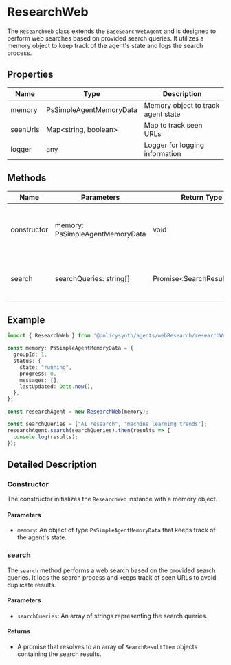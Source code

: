# ResearchWeb

The `ResearchWeb` class extends the `BaseSearchWebAgent` and is designed to perform web searches based on provided search queries. It utilizes a memory object to keep track of the agent's state and logs the search process.

## Properties

| Name      | Type                        | Description                        |
|-----------|-----------------------------|------------------------------------|
| memory    | PsSimpleAgentMemoryData     | Memory object to track agent state |
| seenUrls  | Map<string, boolean>        | Map to track seen URLs             |
| logger    | any                         | Logger for logging information     |

## Methods

| Name       | Parameters                | Return Type         | Description                          |
|------------|---------------------------|---------------------|--------------------------------------|
| constructor| memory: PsSimpleAgentMemoryData | void                | Initializes the `ResearchWeb` instance with memory |
| search     | searchQueries: string[]   | Promise<SearchResultItem[]> | Performs web search based on provided queries |

## Example

```typescript
import { ResearchWeb } from '@policysynth/agents/webResearch/researchWeb.js';

const memory: PsSimpleAgentMemoryData = {
  groupId: 1,
  status: {
    state: "running",
    progress: 0,
    messages: [],
    lastUpdated: Date.now(),
  },
};

const researchAgent = new ResearchWeb(memory);

const searchQueries = ["AI research", "machine learning trends"];
researchAgent.search(searchQueries).then(results => {
  console.log(results);
});
```

## Detailed Description

### Constructor

The constructor initializes the `ResearchWeb` instance with a memory object.

#### Parameters

- `memory`: An object of type `PsSimpleAgentMemoryData` that keeps track of the agent's state.

### search

The `search` method performs a web search based on the provided search queries. It logs the search process and keeps track of seen URLs to avoid duplicate results.

#### Parameters

- `searchQueries`: An array of strings representing the search queries.

#### Returns

- A promise that resolves to an array of `SearchResultItem` objects containing the search results.